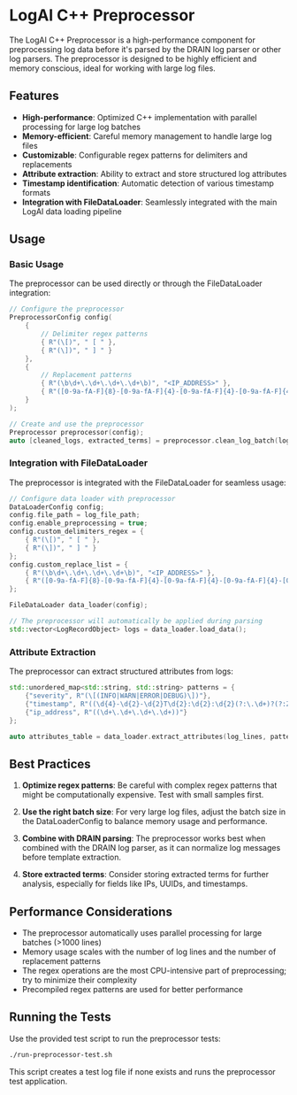 # LogAI C++ Preprocessor

The LogAI C++ Preprocessor is a high-performance component for preprocessing log data before it's parsed by the DRAIN log parser or other log parsers. The preprocessor is designed to be highly efficient and memory conscious, ideal for working with large log files.

## Features

- **High-performance**: Optimized C++ implementation with parallel processing for large log batches
- **Memory-efficient**: Careful memory management to handle large log files
- **Customizable**: Configurable regex patterns for delimiters and replacements
- **Attribute extraction**: Ability to extract and store structured log attributes
- **Timestamp identification**: Automatic detection of various timestamp formats
- **Integration with FileDataLoader**: Seamlessly integrated with the main LogAI data loading pipeline

## Usage

### Basic Usage

The preprocessor can be used directly or through the FileDataLoader integration:

```cpp
// Configure the preprocessor
PreprocessorConfig config(
    {
        // Delimiter regex patterns 
        { R"(\[)", " [ " },
        { R"(\])", " ] " }
    },
    {
        // Replacement patterns
        { R"(\b\d+\.\d+\.\d+\.\d+\b)", "<IP_ADDRESS>" },
        { R"([0-9a-fA-F]{8}-[0-9a-fA-F]{4}-[0-9a-fA-F]{4}-[0-9a-fA-F]{4}-[0-9a-fA-F]{12})", "<UUID>" }
    }
);

// Create and use the preprocessor
Preprocessor preprocessor(config);
auto [cleaned_logs, extracted_terms] = preprocessor.clean_log_batch(log_lines);
```

### Integration with FileDataLoader

The preprocessor is integrated with the FileDataLoader for seamless usage:

```cpp
// Configure data loader with preprocessor
DataLoaderConfig config;
config.file_path = log_file_path;
config.enable_preprocessing = true;
config.custom_delimiters_regex = {
    { R"(\[)", " [ " },
    { R"(\])", " ] " }
};
config.custom_replace_list = {
    { R"(\b\d+\.\d+\.\d+\.\d+\b)", "<IP_ADDRESS>" },
    { R"([0-9a-fA-F]{8}-[0-9a-fA-F]{4}-[0-9a-fA-F]{4}-[0-9a-fA-F]{4}-[0-9a-fA-F]{12})", "<UUID>" }
};

FileDataLoader data_loader(config);

// The preprocessor will automatically be applied during parsing
std::vector<LogRecordObject> logs = data_loader.load_data();
```

### Attribute Extraction

The preprocessor can extract structured attributes from logs:

```cpp
std::unordered_map<std::string, std::string> patterns = {
    {"severity", R"(\[(INFO|WARN|ERROR|DEBUG)\])"},
    {"timestamp", R"((\d{4}-\d{2}-\d{2}T\d{2}:\d{2}:\d{2}(?:\.\d+)?(?:Z|[+-]\d{2}:\d{2})?))"}, 
    {"ip_address", R"((\d+\.\d+\.\d+\.\d+))"}
};

auto attributes_table = data_loader.extract_attributes(log_lines, patterns);
```

## Best Practices

1. **Optimize regex patterns**: Be careful with complex regex patterns that might be computationally expensive. Test with small samples first.

2. **Use the right batch size**: For very large log files, adjust the batch size in the DataLoaderConfig to balance memory usage and performance.

3. **Combine with DRAIN parsing**: The preprocessor works best when combined with the DRAIN log parser, as it can normalize log messages before template extraction.

4. **Store extracted terms**: Consider storing extracted terms for further analysis, especially for fields like IPs, UUIDs, and timestamps.

## Performance Considerations

- The preprocessor automatically uses parallel processing for large batches (>1000 lines)
- Memory usage scales with the number of log lines and the number of replacement patterns
- The regex operations are the most CPU-intensive part of preprocessing; try to minimize their complexity
- Precompiled regex patterns are used for better performance

## Running the Tests

Use the provided test script to run the preprocessor tests:

```bash
./run-preprocessor-test.sh
```

This script creates a test log file if none exists and runs the preprocessor test application. 